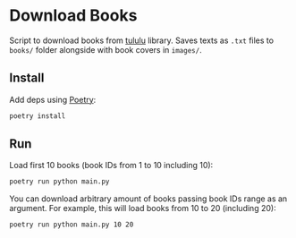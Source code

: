 # Download Books
Script to download books from [tululu](https://tululu.org) library. Saves texts as `.txt` files to `books/` folder alongside with book covers in `images/`.

## Install
Add deps using [Poetry](https://python-poetry.org):

```sh
poetry install
```

## Run
Load first 10 books (book IDs from 1 to 10 including 10):

```sh
poetry run python main.py
```

You can download arbitrary amount of books passing book IDs range as an argument. For example, this will load books from 10 to 20 (including 20):

```sh
poetry run python main.py 10 20
```
